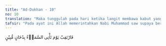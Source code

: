 ```yaml
---
title: "Ad-Dukhan - 10"
no: 10
translation: "Maka tunggulah pada hari ketika langit membawa kabut yang tampak jelas,"
tafsir: "Pada ayat ini Allah memerintahkan Nabi Muhammad saw supaya bersabar menanti orang-orang kafir Mekah itu ditimpa kelaparan. Pada saat itu pula mereka bila memandang ke atas, akan melihat di langit kabut tebal memenuhi angkasa.\n\nMenurut kajian ilmiah mengenai peristiwa adanya Dukhan (kabut). Nampaknya pada hari Kiamat nanti akan diawali dengan adanya benturan dahsyat antara bumi dengan benda-benda langit (planet atau asteroida lainnya). Benturan ini diperkirakan akan menyebabkan berhamburannya material bumi maupun benda langit tadi dalam jumlah yang sangat-sangat besar. Material tersebut berhamburan ke angkasa seperti awan debu (ad dukhan) dalam jumlah yang sangat besar. Awan debu inilah yang kemungkinan akan meyelimuti atmosfer bumi sehingga sinar matahari tidak lagi menembus bumi, suhu akan turun drastis, akan terjadi kematian semua makhluk hidup. Para ahli palaentologi (ahli masalah-masalah kepurbaan), termasuk para ahli paleogeologi (geologi-purba) maupun paleobiologi (biologi purba), mengemukakan teori punahnya spesies dinosaurus 66,4 juta tahun yang lalu, dengan mengemukakan suatu hipotesis yang dikenal dengan nama Asteroid Theory (Teori Asteroida). Teori ini muncul setelah Walter Alvarez menemukan adanya konsentrasi iridium yang sangat tinggi dan tidak biasa (anomaly high concentration of iridium) pada rangkaian stratigrafik masa Cretaceous-Tertiary di Gubbio, Italia. Konsentrasi iridium yang tidak normal ini, menimbulkan dugaan, bahwa iridium itu berasal dari benda-benda langit. Punahnya spesies dinosaurus menurut Asteroid Theory ini terjadi oleh adanya benturan bumi dengan asteroida, yang mengakibatkan munculnya awan debu luar biasa yang menyelimuti bumi, sehingga menghalangi sinar matahari masuk, menurunkan suhu dan mematikan spesies hayati purba. Teori ini didukung oleh tingginya kadar iridium di lokasi ditemukannya dinosaur. Apakah ad-Dukhan pada ayat 10 ini juga disebabkan adanya benturan bumi dengan benda-benda langit, menjelang kiamat."
---
```


فَارْتَقِبْ يَوْمَ تَأْتِى السَّمَاۤءُ بِدُخَانٍ مُّبِيْنٍ 
